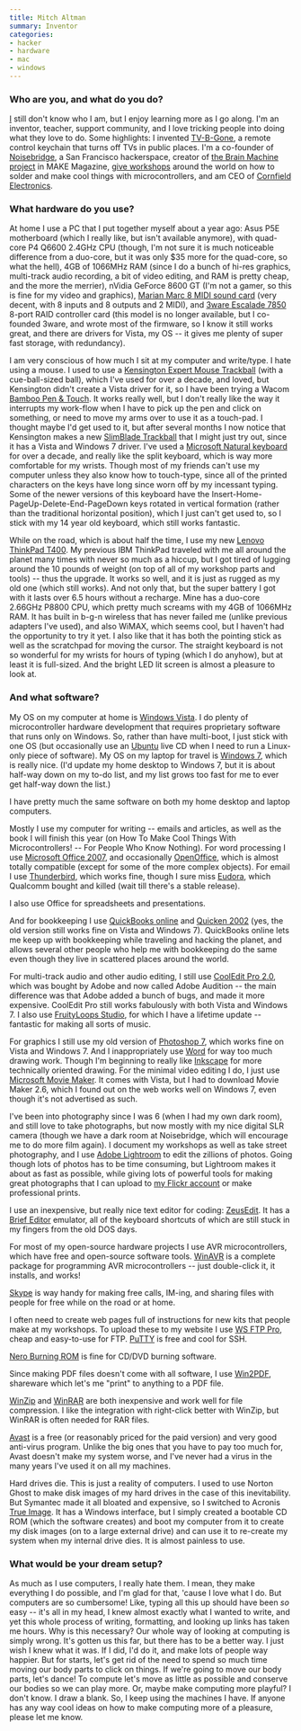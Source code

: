 ```yaml
---
title: Mitch Altman
summary: Inventor
categories:
- hacker
- hardware
- mac
- windows
---
```


### Who are you, and what do you do?

[I](http://en.wikipedia.org/wiki/Mitch_Altman "Mitch's Wikipedia entry.") still don't know who I am, but I enjoy learning more as I go along. I'm an inventor, teacher, support community, and I love tricking people into doing what they love to do. Some highlights: I invented [TV-B-Gone][tv-b-gone], a remote control keychain that turns off TVs in public places. I'm a co-founder of [Noisebridge](https://www.noisebridge.net/ "The hackerspace in SF."), a San Francisco hackerspace, creator of [the Brain Machine project](http://makezine.com/10/brainwave/ "A sound and light device.") in MAKE Magazine, [give workshops](http://www.nycresistor.com/2010/01/15/mitch-altmans-electronics-workshop-129-8pm/ "A writeup on Mitch's workshop.") around the world on how to solder and make cool things with microcontrollers, and am CEO of [Cornfield Electronics](http://www.cornfieldelectronics.com "Mitch's electronics company.").

### What hardware do you use?

At home I use a PC that I put together myself about a year ago: Asus P5E motherboard (which I really like, but isn't available anymore), with quad-core P4 Q6600 2.4GHz CPU (though, I'm not sure it is much noticeable difference from a duo-core, but it was only $35 more for the quad-core, so what the hell), 4GB of 1066MHz RAM (since I do a bunch of hi-res graphics, multi-track audio recording, a bit of video editing, and RAM is pretty cheap, and the more the merrier), nVidia GeForce 8600 GT (I'm not a gamer, so this is fine for my video and graphics), [Marian Marc 8 MIDI sound card][marc-8-midi] (very decent, with 8 inputs and 8 outputs and 2 MIDI), and [3ware Escalade 7850][escalade-7850] 8-port RAID controller card (this model is no longer available, but I co-founded 3ware, and wrote most of the firmware, so I know it still works great, and there are drivers for Vista, my OS -- it gives me plenty of super fast storage, with redundancy).

I am very conscious of how much I sit at my computer and write/type. I hate using a mouse. I used to use a [Kensington Expert Mouse Trackball][expert-mouse] (with a cue-ball-sized ball), which I've used for over a decade, and loved, but Kensington didn't create a Vista driver for it, so I have been trying a Wacom [Bamboo Pen & Touch][bamboo]. It works really well, but I don't really like the way it interrupts my work-flow when I have to pick up the pen and click on something, or need to move my arms over to use it as a touch-pad. I thought maybe I'd get used to it, but after several months I now notice that Kensington makes a new [SlimBlade Trackball][slimblade] that I might just try out, since it has a Vista and Windows 7 driver. I've used a [Microsoft Natural keyboard][natural-keyboard] for over a decade, and really like the split keyboard, which is way more comfortable for my wrists. Though most of my friends can't use my computer unless they also know how to touch-type, since all of the printed characters on the keys have long since worn off by my incessant typing. Some of the newer versions of this keyboard have the Insert-Home-PageUp-Delete-End-PageDown keys rotated in vertical formation (rather than the traditional horizontal position), which I just can't get used to, so I stick with my 14 year old keyboard, which still works fantastic.

While on the road, which is about half the time, I use my new [Lenovo ThinkPad T400][thinkpad-t400]. My previous IBM ThinkPad traveled with me all around the planet many times with never so much as a hiccup, but I got tired of lugging around the 10 pounds of weight (on top of all of my workshop parts and tools) -- thus the upgrade. It works so well, and it is just as rugged as my old one (which still works). And not only that, but the super battery I got with it lasts over 6.5 hours without a recharge. Mine has a duo-core 2.66GHz P8800 CPU, which pretty much screams with my 4GB of 1066MHz RAM. It has built in b-g-n wireless that has never failed me (unlike previous adapters I've used), and also WiMAX, which seems cool, but I haven't had the opportunity to try it yet. I also like that it has both the pointing stick as well as the scratchpad for moving the cursor. The straight keyboard is not so wonderful for my wrists for hours of typing (which I do anyhow), but at least it is full-sized. And the bright LED lit screen is almost a pleasure to look at.

### And what software?

My OS on my computer at home is [Windows Vista][windows-vista]. I do plenty of microcontroller hardware development that requires proprietary software that runs only on Windows. So, rather than have multi-boot, I just stick with one OS (but occasionally use an [Ubuntu][] live CD when I need to run a Linux-only piece of software). My OS on my laptop for travel is [Windows 7][windows-7], which is really nice. (I'd update my home desktop to Windows 7, but it is about half-way down on my to-do list, and my list grows too fast for me to ever get half-way down the list.)

I have pretty much the same software on both my home desktop and laptop computers.

Mostly I use my computer for writing -- emails and articles, as well as the book I will finish this year (on How To Make Cool Things With Microcontrollers! -- For People Who Know Nothing). For word processing I use [Microsoft Office 2007][office], and occasionally [OpenOffice][], which is almost totally compatible (except for some of the more complex objects). For email I use [Thunderbird][], which works fine, though I sure miss [Eudora][], which Qualcomm bought and killed (wait till there's a stable release).

I also use Office for spreadsheets and presentations.

And for bookkeeping I use [QuickBooks online][quickbooks] and [Quicken 2002][quicken-deluxe] (yes, the old version still works fine on Vista and Windows 7). QuickBooks online lets me keep up with bookkeeping while traveling and hacking the planet, and allows several other people who help me with bookkeeping do the same even though they live in scattered places around the world.

For multi-track audio and other audio editing, I still use [CoolEdit Pro 2.0][cool-edit-pro], which was bought by Adobe and now called Adobe Audition -- the main difference was that Adobe added a bunch of bugs, and made it more expensive. CoolEdit Pro still works fabulously with both Vista and Windows 7. I also use [FruityLoops Studio][fruityloops], for which I have a lifetime update -- fantastic for making all sorts of music.

For graphics I still use my old version of [Photoshop 7][photoshop], which works fine on Vista and Windows 7. And I inappropriately use [Word][] for way too much drawing work. Though I'm beginning to really like [Inkscape][] for more technically oriented drawing. For the minimal video editing I do, I just use [Microsoft Movie Maker][windows-movie-maker]. It comes with Vista, but I had to download Movie Maker 2.6, which I found out on the web works well on Windows 7, even though it's not advertised as such.

I've been into photography since I was 6 (when I had my own dark room), and still love to take photographs, but now mostly with my nice digital SLR camera (though we have a dark room at Noisebridge, which will encourage me to do more film again). I document my workshops as well as take street photography, and I use [Adobe Lightroom][lightroom] to edit the zillions of photos. Going though lots of photos has to be time consuming, but Lightroom makes it about as fast as possible, while giving lots of powerful tools for making great photographs that I can upload to [my Flickr account](http://www.flickr.com/photos/maltman23 "Mitch's Flickr account.") or make professional prints.

I use an inexpensive, but really nice text editor for coding: [ZeusEdit][]. It has a [Brief Editor][brief] emulator, all of the keyboard shortcuts of which are still stuck in my fingers from the old DOS days.

For most of my open-source hardware projects I use AVR microcontrollers, which have free and open-source software tools. [WinAVR][] is a complete package for programming AVR microcontrollers -- just double-click it, it installs, and works!

[Skype][] is way handy for making free calls, IM-ing, and sharing files with people for free while on the road or at home.

I often need to create web pages full of instructions for new kits that people make at my workshops. To upload these to my website I use [WS FTP Pro][ws-ftp-pro], cheap and easy-to-use for FTP. [PuTTY][] is free and cool for SSH.

[Nero Burning ROM][nero-burning-rom] is fine for CD/DVD burning software.

Since making PDF files doesn't come with all software, I use [Win2PDF][], shareware which let's me "print" to anything to a PDF file.

[WinZip][] and [WinRAR][] are both inexpensive and work well for file compression. I like the integration with right-click better with WinZip, but WinRAR is often needed for RAR files.

[Avast][avast-free] is a free (or reasonably priced for the paid version) and very good anti-virus program. Unlike the big ones that you have to pay too much for, Avast doesn't make my system worse, and I've never had a virus in the many years I've used it on all my machines.

Hard drives die. This is just a reality of computers. I used to use Norton Ghost to make disk images of my hard drives in the case of this inevitability. But Symantec made it all bloated and expensive, so I switched to Acronis [True Image][true-image]. It has a Windows interface, but I simply created a bootable CD ROM (which the software creates) and boot my computer from it to create my disk images (on to a large external drive) and can use it to re-create my system when my internal drive dies. It is almost painless to use.

### What would be your dream setup?

As much as I use computers, I really hate them. I mean, they make everything I do possible, and I'm glad for that, 'cause I love what I do. But computers are so cumbersome! Like, typing all this up should have been *so* easy -- it's all in my head, I knew almost exactly what I wanted to write, and yet this whole process of writing, formatting, and looking up links has taken me hours. Why is this necessary? Our whole way of looking at computing is simply wrong. It's gotten us this far, but there has to be a better way. I just wish I knew what it was. If I did, I'd do it, and make lots of people way happier. But for starts, let's get rid of the need to spend so much time moving our body parts to click on things. If we're going to move our body parts, let's dance! To compute let's move as little as possible and conserve our bodies so we can play more. Or, maybe make computing more playful? I don't know. I draw a blank. So, I keep using the machines I have. If anyone has any way cool ideas on how to make computing more of a pleasure, please let me know.

[bamboo]: https://www.wacom.com/en/us/bamboo "Smaller pen/multi-touch tablets."
[escalade-7850]: http://www.xbitlabs.com/articles/storage/display/3ware-7850.html "A hardware RAID controller."
[expert-mouse]: https://www.amazon.com/Kensington-Expert-Mouse-Optical-Trackball/dp/B00009KH63 "A 4 button trackball."
[marc-8-midi]: http://www.marian.de/en/products/marc_8_midi "A PCI MIDI card with 16 inputs/outputs."
[natural-keyboard]: https://en.wikipedia.org/wiki/Microsoft_Natural_keyboard "An older ergonomic keyboard."
[slimblade]: https://www.amazon.com/Kensington-Slimblade-Trackball-USB-K72327US/dp/B001MTE32Y "A trackball with laser sensors."
[thinkpad-t400]: http://www.lenovo.com/us/en/PDFs/Thinkpad_t400_and_t500_datasheet.html "A PC laptop with a 14.1 inch screen."
[tv-b-gone]: http://cornfieldelectronics.com/tvbgone/tvbg.home.php "A remote control for turning off televisions."
[avast-free]: https://www.avg.com/us-en/free-antivirus-download "Free anti-virus software for Windows."
[brief]: https://en.wikipedia.org/wiki/Brief_(text_editor) "An old DOS programmer's text editor."
[cool-edit-pro]: https://en.wikipedia.org/wiki/Adobe_Audition "Digital audio creation software."
[eudora]: https://en.wikipedia.org/wiki/Eudora_(e-mail_client) "A popular old email client."
[fruityloops]: http://www.image-line.com/flstudio/ "Digital audio creation software."
[inkscape]: https://inkscape.org/en/ "An open-source vector graphics program."
[lightroom]: https://www.adobe.com/products/photoshop-lightroom.html "Photo management and editing software."
[nero-burning-rom]: http://www.nero.com/enu/products/nero-burning-rom/?vlang=us "CD, DVD and Blu-ray burning software for Windows."
[office]: https://products.office.com/en-us/home "An office productivity suite."
[openoffice]: http://www.openoffice.org/ "An open-source office suite."
[photoshop]: https://www.adobe.com/products/photoshop.html "A bitmap image editor."
[putty]: https://www.chiark.greenend.org.uk/~sgtatham/putty/ "A free Telnet/SSH client for Windows."
[quickbooks]: https://quickbooks.intuit.com/ "Business accounting software for Windows."
[quicken-deluxe]: https://www.quicken.com/personal-finance/quicken-deluxe-2016 "Financial tracking software."
[skype]: https://www.skype.com/en/ "Voice and video chat software."
[thunderbird]: https://www.mozilla.org/en-US/thunderbird/ "An open-source cross-platform mail client."
[true-image]: https://www.acronis.com/en-us/personal/computer-backup/ "Backup software for Windows."
[ubuntu]: https://www.ubuntu.com/ "A Unix distribution."
[win2pdf]: http://www.win2pdf.com/ "A virtual printer for Windows used to 'print' PDF files."
[winavr]: http://winavr.sourceforge.net/ "Development tools for the AVR microprocessor family."
[windows-7]: https://en.wikipedia.org/wiki/Windows_7 "An operating system."
[windows-movie-maker]: https://en.wikipedia.org/wiki/Windows_Movie_Maker "Movie creation software for Windows."
[windows-vista]: https://en.wikipedia.org/wiki/Windows_Vista "A desktop operating system."
[winrar]: https://www.rarlab.com/ "File compression software for Windows."
[winzip]: http://www.winzip.com/win/en/index.htm "File compression and encryption software for Windows."
[word]: https://products.office.com/en-us/word "A document editor."
[ws-ftp-pro]: https://www.ipswitch.com/secure-information-and-file-transfer/wsftp-client "FTP software for Windows."
[zeusedit]: http://www.zeusedit.com/ "A developer's text editor."
